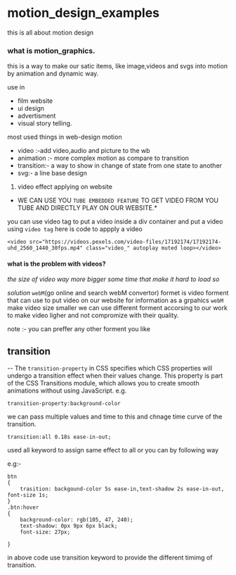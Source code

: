 # motion_design_examples
this is all about motion design 

### what is motion_graphics.
this is a way to make our satic items, like image,videos and svgs into motion by animation and dynamic way.

use in 
* film website
* ui design
* advertisment
* visual story telling.

most used things in web-design motion 
* video :-add video,audio and picture to the wb
* animation :- more complex motion as compare to transition
* transition:- a way to show in change of state from one state to another
* svg:- a line base design 


1) video effect applying on website
* WE CAN USE YOU `TUBE EMBEDDED FEATURE` TO GET VIDEO FROM YOU TUBE AND DIRECTLY PLAY ON OUR WEBSITE.*

you can use video tag to put a video inside a div container and put a video using `video tag` here is code to appply a video
```
<video src="https://videos.pexels.com/video-files/17192174/17192174-uhd_2560_1440_30fps.mp4" class="video_" autoplay muted loop></video>
```
#### what is the problem with videos?
*the size of video way more bigger some time that make it hard to load so*

*solution*
`webM`(go online and search webM convertor)  formet is video forment that can use to put video on our website for information as a grpahics
`webM` make video size smaller we can use different forment accorsing to our work to make video ligher and not compromize with their quality.

note :- you can preffer any other forment you like


## transition 

-- The `transition-property` in CSS specifies which CSS properties will undergo a transition effect when their values change. This property is part of the CSS Transitions module, which allows you to create smooth animations without using JavaScript.
e.g.
```
transition-property:background-color
```
we can pass multiple values and time to this and chnage time curve of the transition.
```
transition:all 0.18s ease-in-out;

```
used all keyword to assign same effect to all or you can by following way

e.g:- 
```
btn
{
    trasition: backgound-color 5s ease-in,text-shadow 2s ease-in-out, font-size 1s;
}
.btn:hover
{
    background-color: rgb(105, 47, 240);
    text-shadow: 0px 9px 6px black;
    font-size: 27px;

}
```

in above code use transition keyword to provide the different timimg of transition.